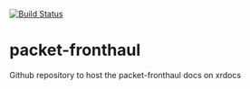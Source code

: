 [![Build Status](https://travis-ci.org/xrdocs/packet-fronthaul.svg?branch=gh-pages)](https://travis-ci.org/xrdocs/programmability)

# packet-fronthaul
Github repository to host the packet-fronthaul docs on xrdocs

